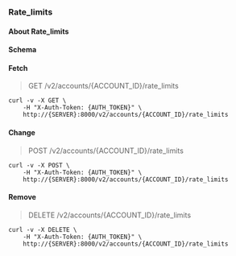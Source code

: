 ### Rate_limits

#### About Rate_limits

#### Schema



#### Fetch

> GET /v2/accounts/{ACCOUNT_ID}/rate_limits

```shell
curl -v -X GET \
    -H "X-Auth-Token: {AUTH_TOKEN}" \
    http://{SERVER}:8000/v2/accounts/{ACCOUNT_ID}/rate_limits
```

#### Change

> POST /v2/accounts/{ACCOUNT_ID}/rate_limits

```shell
curl -v -X POST \
    -H "X-Auth-Token: {AUTH_TOKEN}" \
    http://{SERVER}:8000/v2/accounts/{ACCOUNT_ID}/rate_limits
```

#### Remove

> DELETE /v2/accounts/{ACCOUNT_ID}/rate_limits

```shell
curl -v -X DELETE \
    -H "X-Auth-Token: {AUTH_TOKEN}" \
    http://{SERVER}:8000/v2/accounts/{ACCOUNT_ID}/rate_limits
```

